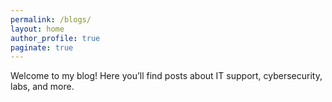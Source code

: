 ```yaml
---
permalink: /blogs/
layout: home
author_profile: true
paginate: true
---
```


Welcome to my blog! Here you’ll find posts about IT support, cybersecurity, labs, and more.
